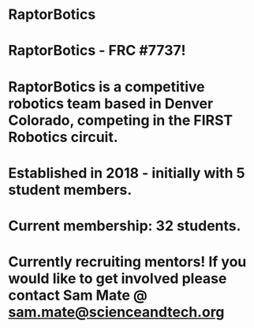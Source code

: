 # RaptorBotics
# RaptorBotics - FRC #7737!

# RaptorBotics is a competitive robotics team based in Denver Colorado, competing in the FIRST Robotics circuit. 

# Established in 2018 - initially with 5 student members.

# Current membership: 32 students.

# Currently recruiting mentors! If you would like to get involved please contact Sam Mate @ sam.mate@scienceandtech.org
